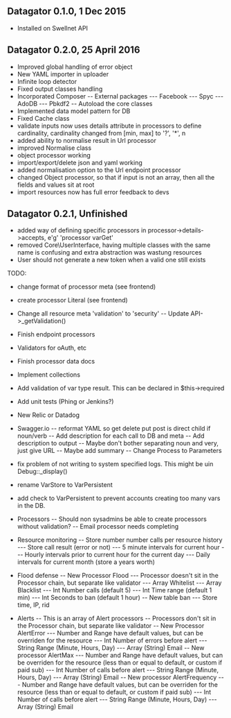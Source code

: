 Datagator 0.1.0, 1 Dec 2015
---------------------------
- Installed on Swellnet API

Datagator 0.2.0, 25 April 2016
------------------------------
- Improved global handling of error object
- New YAML importer in uploader
- Infinite loop detector
- Fixed output classes handling
- Incorporated Composer
-- External packages
--- Facebook
--- Spyc
--- AdoDB
--- Pbkdf2
-- Autoload the core classes
- Implemented data model pattern for DB
- Fixed Cache class
- validate inputs now uses details attribute in processors to define cardinality, cardinality changed from [min, max] to '?', '*', n
- added ability to normalise result in Url processor
- improved Normalise class
- object processor working
- import/export/delete json and yaml working
- added normalisation option to the Url endpoint processor
- changed Object processor, so that if input is not an array, then all the fields and values sit at root
- import resources now has full error feedback to devs

Datagator 0.2.1, Unfinished
---------------------------
- added way of defining specific processors in processor->details->accepts, e'g' 'processor varGet'
- removed Core\UserInterface, having multiple classes with the same name is confusing and extra abstraction was wastung resources
- User should not generate a new token when a valid one still exists

TODO:
- change format of processor meta (see frontend)
- create processor Literal (see frontend)
- Change all resource meta 'validation' to 'security'
-- Update API->_getValidation()
- Finish endpoint processors
- Validators for oAuth, etc
- Finish processor data docs
- Implement collections
- Add validation of var type result. This can be declared in $this->required
- Add unit tests (Phing or Jenkins?)
- New Relic or Datadog
- Swagger.io 
-- reformat YAML so get delete put post is direct child if noun/verb 
-- Add description for each call to DB and meta
-- Add description to output
-- Maybe don't bother separating noun and very, just give URL
-- Maybe add summary
-- Change Process to Parameters
- fix problem of not writing to system specified logs. This might be uin Debug::_display()
- rename VarStore to VarPersistent
- add check to VarPersistent to prevent accounts creating too many vars in the DB.

- Processors
-- Should non sysadmins be able to create processors without validation?
-- Email processor needs completing

- Resource monitoring
-- Store number number calls per resource history
--- Store call result (error or not)
--- 5 minute intervals for current hour
--- Hourly intervals prior to current hour for the current day
--- Daily intervals for current month (store a years worth)

- Flood defense
-- New Processor Flood
--- Processor doesn't sit in the Processor chain, but separate like validator
--- Array Whitelist
--- Array Blacklist
--- Int Number calls (default 5)
--- Int Time range (default 1 min)
--- Int Seconds to ban (default 1 hour)
-- New table ban
--- Store time, IP, rid

- Alerts
-- This is an array of Alert processors
-- Processors don't sit in the Processor chain, but separate like validator
-- New Processor AlertError
--- Number and Range have default values, but can be overriden for the resource
--- Int Number of errors before alert
--- String Range (Minute, Hours, Day)
--- Array (String) Email
-- New processor AlertMax
--- Number and Range have default values, but can be overriden for the resource (less than or equal to default, or custom if paid sub)
--- Int Number of calls before alert
--- String Range (Minute, Hours, Day)
--- Array (String) Email
-- New processor AlertFrequency
--- Number and Range have default values, but can be overriden for the resource (less than or equal to default, or custom if paid sub)
--- Int Number of calls before alert
--- String Range (Minute, Hours, Day)
--- Array (String) Email
